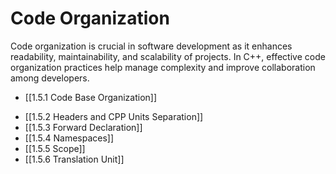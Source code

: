 
# Code Organization

Code organization is crucial in software development as it enhances readability, maintainability, and scalability of projects. In C++, effective code organization practices help manage complexity and improve collaboration among developers.

* [[1.5.1 Code Base Organization]]
- [[1.5.2 Headers and CPP Units Separation]]
- [[1.5.3 Forward Declaration]]
- [[1.5.4 Namespaces]]
- [[1.5.5 Scope]]
- [[1.5.6 Translation Unit]]